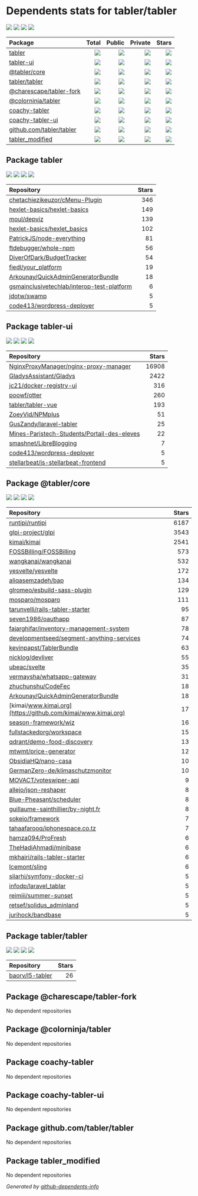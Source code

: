 # Dependents stats for tabler/tabler

[![](https://img.shields.io/static/v1?label=Used%20by&message=1180&color=informational&logo=slickpic)](https://github.com/tabler/tabler/network/dependents)
[![](https://img.shields.io/static/v1?label=Used%20by%20(public)&message=65&color=informational&logo=slickpic)](https://github.com/tabler/tabler/network/dependents)
[![](https://img.shields.io/static/v1?label=Used%20by%20(private)&message=1115&color=informational&logo=slickpic)](https://github.com/tabler/tabler/network/dependents)
[![](https://img.shields.io/static/v1?label=Used%20by%20(stars)&message=1045&color=informational&logo=slickpic)](https://github.com/tabler/tabler/network/dependents)

| Package    | Total  | Public | Private | Stars |
| :--------  | -----: | -----: | -----:  | ----: |
| [tabler](#package-tabler)    | [![](https://img.shields.io/static/v1?label=Used%20by&message=140&color=informational&logo=slickpic)](https://github.com/tabler/tabler/network/dependents?package_id=UGFja2FnZS0xMzAzMDgwNg%3D%3D)  | [![](https://img.shields.io/static/v1?label=Used%20by%20(public)&message=12&color=informational&logo=slickpic)](https://github.com/tabler/tabler/network/dependents?package_id=UGFja2FnZS0xMzAzMDgwNg%3D%3D) | [![](https://img.shields.io/static/v1?label=Used%20by%20(private)&message=128&color=informational&logo=slickpic)](https://github.com/tabler/tabler/network/dependents?package_id=UGFja2FnZS0xMzAzMDgwNg%3D%3D) | [![](https://img.shields.io/static/v1?label=Used%20by%20(stars)&message=471&color=informational&logo=slickpic)](https://github.com/tabler/tabler/network/dependents?package_id=UGFja2FnZS0xMzAzMDgwNg%3D%3D) |
| [tabler-ui](#package-tabler-ui)    | [![](https://img.shields.io/static/v1?label=Used%20by&message=256&color=informational&logo=slickpic)](https://github.com/tabler/tabler/network/dependents?package_id=UGFja2FnZS01MTMzNzc3Nw%3D%3D)  | [![](https://img.shields.io/static/v1?label=Used%20by%20(public)&message=11&color=informational&logo=slickpic)](https://github.com/tabler/tabler/network/dependents?package_id=UGFja2FnZS01MTMzNzc3Nw%3D%3D) | [![](https://img.shields.io/static/v1?label=Used%20by%20(private)&message=245&color=informational&logo=slickpic)](https://github.com/tabler/tabler/network/dependents?package_id=UGFja2FnZS01MTMzNzc3Nw%3D%3D) | [![](https://img.shields.io/static/v1?label=Used%20by%20(stars)&message=341&color=informational&logo=slickpic)](https://github.com/tabler/tabler/network/dependents?package_id=UGFja2FnZS01MTMzNzc3Nw%3D%3D) |
| [@tabler/core](#package-tablercore)    | [![](https://img.shields.io/static/v1?label=Used%20by&message=752&color=informational&logo=slickpic)](https://github.com/tabler/tabler/network/dependents?package_id=UGFja2FnZS0xNjA4NzY2OTAz)  | [![](https://img.shields.io/static/v1?label=Used%20by%20(public)&message=41&color=informational&logo=slickpic)](https://github.com/tabler/tabler/network/dependents?package_id=UGFja2FnZS0xNjA4NzY2OTAz) | [![](https://img.shields.io/static/v1?label=Used%20by%20(private)&message=711&color=informational&logo=slickpic)](https://github.com/tabler/tabler/network/dependents?package_id=UGFja2FnZS0xNjA4NzY2OTAz) | [![](https://img.shields.io/static/v1?label=Used%20by%20(stars)&message=207&color=informational&logo=slickpic)](https://github.com/tabler/tabler/network/dependents?package_id=UGFja2FnZS0xNjA4NzY2OTAz) |
| [tabler/tabler](#package-tablertabler)    | [![](https://img.shields.io/static/v1?label=Used%20by&message=28&color=informational&logo=slickpic)](https://github.com/tabler/tabler/network/dependents?package_id=UGFja2FnZS01NDM2MzE4NTc%3D)  | [![](https://img.shields.io/static/v1?label=Used%20by%20(public)&message=1&color=informational&logo=slickpic)](https://github.com/tabler/tabler/network/dependents?package_id=UGFja2FnZS01NDM2MzE4NTc%3D) | [![](https://img.shields.io/static/v1?label=Used%20by%20(private)&message=27&color=informational&logo=slickpic)](https://github.com/tabler/tabler/network/dependents?package_id=UGFja2FnZS01NDM2MzE4NTc%3D) | [![](https://img.shields.io/static/v1?label=Used%20by%20(stars)&message=26&color=informational&logo=slickpic)](https://github.com/tabler/tabler/network/dependents?package_id=UGFja2FnZS01NDM2MzE4NTc%3D) |
| [@charescape/tabler-fork](#package-charescapetabler-fork)    | [![](https://img.shields.io/static/v1?label=Used%20by&message=1&color=informational&logo=slickpic)](https://github.com/tabler/tabler/network/dependents?package_id=UGFja2FnZS0xNzk0ODcxNDQ1)  | [![](https://img.shields.io/static/v1?label=Used%20by%20(public)&message=0&color=informational&logo=slickpic)](https://github.com/tabler/tabler/network/dependents?package_id=UGFja2FnZS0xNzk0ODcxNDQ1) | [![](https://img.shields.io/static/v1?label=Used%20by%20(private)&message=1&color=informational&logo=slickpic)](https://github.com/tabler/tabler/network/dependents?package_id=UGFja2FnZS0xNzk0ODcxNDQ1) | [![](https://img.shields.io/static/v1?label=Used%20by%20(stars)&message=0&color=informational&logo=slickpic)](https://github.com/tabler/tabler/network/dependents?package_id=UGFja2FnZS0xNzk0ODcxNDQ1) |
| [@colorninja/tabler](#package-colorninjatabler)    | [![](https://img.shields.io/static/v1?label=Used%20by&message=1&color=informational&logo=slickpic)](https://github.com/tabler/tabler/network/dependents?package_id=UGFja2FnZS0xNDYyNzcxMjMx)  | [![](https://img.shields.io/static/v1?label=Used%20by%20(public)&message=0&color=informational&logo=slickpic)](https://github.com/tabler/tabler/network/dependents?package_id=UGFja2FnZS0xNDYyNzcxMjMx) | [![](https://img.shields.io/static/v1?label=Used%20by%20(private)&message=1&color=informational&logo=slickpic)](https://github.com/tabler/tabler/network/dependents?package_id=UGFja2FnZS0xNDYyNzcxMjMx) | [![](https://img.shields.io/static/v1?label=Used%20by%20(stars)&message=0&color=informational&logo=slickpic)](https://github.com/tabler/tabler/network/dependents?package_id=UGFja2FnZS0xNDYyNzcxMjMx) |
| [coachy-tabler](#package-coachy-tabler)    | [![](https://img.shields.io/static/v1?label=Used%20by&message=0&color=informational&logo=slickpic)](https://github.com/tabler/tabler/network/dependents?package_id=UGFja2FnZS00MzI1NjYxNTQ%3D)  | [![](https://img.shields.io/static/v1?label=Used%20by%20(public)&message=0&color=informational&logo=slickpic)](https://github.com/tabler/tabler/network/dependents?package_id=UGFja2FnZS00MzI1NjYxNTQ%3D) | [![](https://img.shields.io/static/v1?label=Used%20by%20(private)&message=0&color=informational&logo=slickpic)](https://github.com/tabler/tabler/network/dependents?package_id=UGFja2FnZS00MzI1NjYxNTQ%3D) | [![](https://img.shields.io/static/v1?label=Used%20by%20(stars)&message=0&color=informational&logo=slickpic)](https://github.com/tabler/tabler/network/dependents?package_id=UGFja2FnZS00MzI1NjYxNTQ%3D) |
| [coachy-tabler-ui](#package-coachy-tabler-ui)    | [![](https://img.shields.io/static/v1?label=Used%20by&message=1&color=informational&logo=slickpic)](https://github.com/tabler/tabler/network/dependents?package_id=UGFja2FnZS0zMzczMDY0MjM%3D)  | [![](https://img.shields.io/static/v1?label=Used%20by%20(public)&message=0&color=informational&logo=slickpic)](https://github.com/tabler/tabler/network/dependents?package_id=UGFja2FnZS0zMzczMDY0MjM%3D) | [![](https://img.shields.io/static/v1?label=Used%20by%20(private)&message=1&color=informational&logo=slickpic)](https://github.com/tabler/tabler/network/dependents?package_id=UGFja2FnZS0zMzczMDY0MjM%3D) | [![](https://img.shields.io/static/v1?label=Used%20by%20(stars)&message=0&color=informational&logo=slickpic)](https://github.com/tabler/tabler/network/dependents?package_id=UGFja2FnZS0zMzczMDY0MjM%3D) |
| [github.com/tabler/tabler](#package-github.comtablertabler)    | [![](https://img.shields.io/static/v1?label=Used%20by&message=0&color=informational&logo=slickpic)](https://github.com/tabler/tabler/network/dependents?package_id=UGFja2FnZS0zMjUwNDEzOTM0)  | [![](https://img.shields.io/static/v1?label=Used%20by%20(public)&message=0&color=informational&logo=slickpic)](https://github.com/tabler/tabler/network/dependents?package_id=UGFja2FnZS0zMjUwNDEzOTM0) | [![](https://img.shields.io/static/v1?label=Used%20by%20(private)&message=0&color=informational&logo=slickpic)](https://github.com/tabler/tabler/network/dependents?package_id=UGFja2FnZS0zMjUwNDEzOTM0) | [![](https://img.shields.io/static/v1?label=Used%20by%20(stars)&message=0&color=informational&logo=slickpic)](https://github.com/tabler/tabler/network/dependents?package_id=UGFja2FnZS0zMjUwNDEzOTM0) |
| [tabler_modified](#package-tabler_modified)    | [![](https://img.shields.io/static/v1?label=Used%20by&message=1&color=informational&logo=slickpic)](https://github.com/tabler/tabler/network/dependents?package_id=UGFja2FnZS0xOTI1NjU3MTg5)  | [![](https://img.shields.io/static/v1?label=Used%20by%20(public)&message=0&color=informational&logo=slickpic)](https://github.com/tabler/tabler/network/dependents?package_id=UGFja2FnZS0xOTI1NjU3MTg5) | [![](https://img.shields.io/static/v1?label=Used%20by%20(private)&message=1&color=informational&logo=slickpic)](https://github.com/tabler/tabler/network/dependents?package_id=UGFja2FnZS0xOTI1NjU3MTg5) | [![](https://img.shields.io/static/v1?label=Used%20by%20(stars)&message=0&color=informational&logo=slickpic)](https://github.com/tabler/tabler/network/dependents?package_id=UGFja2FnZS0xOTI1NjU3MTg5) |

## Package tabler

[![](https://img.shields.io/static/v1?label=Used%20by&message=140&color=informational&logo=slickpic)](https://github.com/tabler/tabler/network/dependents?package_id=UGFja2FnZS0xMzAzMDgwNg%3D%3D)
[![](https://img.shields.io/static/v1?label=Used%20by%20(public)&message=12&color=informational&logo=slickpic)](https://github.com/tabler/tabler/network/dependents?package_id=UGFja2FnZS0xMzAzMDgwNg%3D%3D)
[![](https://img.shields.io/static/v1?label=Used%20by%20(private)&message=128&color=informational&logo=slickpic)](https://github.com/tabler/tabler/network/dependents?package_id=UGFja2FnZS0xMzAzMDgwNg%3D%3D)
[![](https://img.shields.io/static/v1?label=Used%20by%20(stars)&message=471&color=informational&logo=slickpic)](https://github.com/tabler/tabler/network/dependents?package_id=UGFja2FnZS0xMzAzMDgwNg%3D%3D)

| Repository | Stars  |
| :--------  | -----: |
|[chetachiezikeuzor/cMenu-Plugin](https://github.com/chetachiezikeuzor/cMenu-Plugin) | 346 |
|[hexlet-basics/hexlet-basics](https://github.com/hexlet-basics/hexlet-basics) | 149 |
|[moul/depviz](https://github.com/moul/depviz) | 139 |
|[hexlet-basics/hexlet_basics](https://github.com/hexlet-basics/hexlet_basics) | 102 |
|[PatrickJS/node-everything](https://github.com/PatrickJS/node-everything) | 81 |
|[ftdebugger/whole-npm](https://github.com/ftdebugger/whole-npm) | 56 |
|[DiverOfDark/BudgetTracker](https://github.com/DiverOfDark/BudgetTracker) | 54 |
|[fiedl/your_platform](https://github.com/fiedl/your_platform) | 19 |
|[Arkounay/QuickAdminGeneratorBundle](https://github.com/Arkounay/QuickAdminGeneratorBundle) | 18 |
|[gsmainclusivetechlab/interop-test-platform](https://github.com/gsmainclusivetechlab/interop-test-platform) | 6 |
|[jdotw/swamp](https://github.com/jdotw/swamp) | 5 |
|[code413/wordpress-deployer](https://github.com/code413/wordpress-deployer) | 5 |

## Package tabler-ui

[![](https://img.shields.io/static/v1?label=Used%20by&message=256&color=informational&logo=slickpic)](https://github.com/tabler/tabler/network/dependents?package_id=UGFja2FnZS01MTMzNzc3Nw%3D%3D)
[![](https://img.shields.io/static/v1?label=Used%20by%20(public)&message=11&color=informational&logo=slickpic)](https://github.com/tabler/tabler/network/dependents?package_id=UGFja2FnZS01MTMzNzc3Nw%3D%3D)
[![](https://img.shields.io/static/v1?label=Used%20by%20(private)&message=245&color=informational&logo=slickpic)](https://github.com/tabler/tabler/network/dependents?package_id=UGFja2FnZS01MTMzNzc3Nw%3D%3D)
[![](https://img.shields.io/static/v1?label=Used%20by%20(stars)&message=341&color=informational&logo=slickpic)](https://github.com/tabler/tabler/network/dependents?package_id=UGFja2FnZS01MTMzNzc3Nw%3D%3D)

| Repository | Stars  |
| :--------  | -----: |
|[NginxProxyManager/nginx-proxy-manager](https://github.com/NginxProxyManager/nginx-proxy-manager) | 16908 |
|[GladysAssistant/Gladys](https://github.com/GladysAssistant/Gladys) | 2422 |
|[jc21/docker-registry-ui](https://github.com/jc21/docker-registry-ui) | 316 |
|[poowf/otter](https://github.com/poowf/otter) | 260 |
|[tabler/tabler-vue](https://github.com/tabler/tabler-vue) | 193 |
|[ZoeyVid/NPMplus](https://github.com/ZoeyVid/NPMplus) | 51 |
|[GusZandy/laravel-tabler](https://github.com/GusZandy/laravel-tabler) | 25 |
|[Mines-Paristech-Students/Portail-des-eleves](https://github.com/Mines-Paristech-Students/Portail-des-eleves) | 22 |
|[smashnet/LibreBlogging](https://github.com/smashnet/LibreBlogging) | 7 |
|[code413/wordpress-deployer](https://github.com/code413/wordpress-deployer) | 5 |
|[stellarbeat/js-stellarbeat-frontend](https://github.com/stellarbeat/js-stellarbeat-frontend) | 5 |

## Package @tabler/core

[![](https://img.shields.io/static/v1?label=Used%20by&message=752&color=informational&logo=slickpic)](https://github.com/tabler/tabler/network/dependents?package_id=UGFja2FnZS0xNjA4NzY2OTAz)
[![](https://img.shields.io/static/v1?label=Used%20by%20(public)&message=41&color=informational&logo=slickpic)](https://github.com/tabler/tabler/network/dependents?package_id=UGFja2FnZS0xNjA4NzY2OTAz)
[![](https://img.shields.io/static/v1?label=Used%20by%20(private)&message=711&color=informational&logo=slickpic)](https://github.com/tabler/tabler/network/dependents?package_id=UGFja2FnZS0xNjA4NzY2OTAz)
[![](https://img.shields.io/static/v1?label=Used%20by%20(stars)&message=207&color=informational&logo=slickpic)](https://github.com/tabler/tabler/network/dependents?package_id=UGFja2FnZS0xNjA4NzY2OTAz)

| Repository | Stars  |
| :--------  | -----: |
|[runtipi/runtipi](https://github.com/runtipi/runtipi) | 6187 |
|[glpi-project/glpi](https://github.com/glpi-project/glpi) | 3543 |
|[kimai/kimai](https://github.com/kimai/kimai) | 2541 |
|[FOSSBilling/FOSSBilling](https://github.com/FOSSBilling/FOSSBilling) | 573 |
|[wangkanai/wangkanai](https://github.com/wangkanai/wangkanai) | 532 |
|[yesvelte/yesvelte](https://github.com/yesvelte/yesvelte) | 172 |
|[aliqasemzadeh/bap](https://github.com/aliqasemzadeh/bap) | 134 |
|[glromeo/esbuild-sass-plugin](https://github.com/glromeo/esbuild-sass-plugin) | 129 |
|[mosparo/mosparo](https://github.com/mosparo/mosparo) | 111 |
|[tarunvelli/rails-tabler-starter](https://github.com/tarunvelli/rails-tabler-starter) | 95 |
|[seven1986/oauthapp](https://github.com/seven1986/oauthapp) | 87 |
|[fajarghifar/inventory-management-system](https://github.com/fajarghifar/inventory-management-system) | 78 |
|[developmentseed/segment-anything-services](https://github.com/developmentseed/segment-anything-services) | 74 |
|[kevinpapst/TablerBundle](https://github.com/kevinpapst/TablerBundle) | 63 |
|[nicklog/devliver](https://github.com/nicklog/devliver) | 55 |
|[ubeac/svelte](https://github.com/ubeac/svelte) | 35 |
|[vermaysha/whatsapp-gateway](https://github.com/vermaysha/whatsapp-gateway) | 31 |
|[zhuchunshu/CodeFec](https://github.com/zhuchunshu/CodeFec) | 18 |
|[Arkounay/QuickAdminGeneratorBundle](https://github.com/Arkounay/QuickAdminGeneratorBundle) | 18 |
|[kimai/www.kimai.org](https://github.com/kimai/www.kimai.org) | 17 |
|[season-framework/wiz](https://github.com/season-framework/wiz) | 16 |
|[fullstackedorg/workspace](https://github.com/fullstackedorg/workspace) | 15 |
|[qdrant/demo-food-discovery](https://github.com/qdrant/demo-food-discovery) | 13 |
|[mtwmt/price-generator](https://github.com/mtwmt/price-generator) | 12 |
|[ObsidiaHQ/nano-casa](https://github.com/ObsidiaHQ/nano-casa) | 10 |
|[GermanZero-de/klimaschutzmonitor](https://github.com/GermanZero-de/klimaschutzmonitor) | 10 |
|[MOVACT/voteswiper-api](https://github.com/MOVACT/voteswiper-api) | 9 |
|[allejo/json-reshaper](https://github.com/allejo/json-reshaper) | 8 |
|[Blue-Pheasant/scheduler](https://github.com/Blue-Pheasant/scheduler) | 8 |
|[guillaume-sainthillier/by-night.fr](https://github.com/guillaume-sainthillier/by-night.fr) | 8 |
|[sokeio/framework](https://github.com/sokeio/framework) | 7 |
|[tahaafarooq/iphonespace.co.tz](https://github.com/tahaafarooq/iphonespace.co.tz) | 7 |
|[hamza094/ProFresh](https://github.com/hamza094/ProFresh) | 6 |
|[TheHadiAhmadi/minibase](https://github.com/TheHadiAhmadi/minibase) | 6 |
|[mkhairi/rails-tabler-starter](https://github.com/mkhairi/rails-tabler-starter) | 6 |
|[Icemont/sling](https://github.com/Icemont/sling) | 6 |
|[silarhi/symfony-docker-ci](https://github.com/silarhi/symfony-docker-ci) | 5 |
|[infodp/laravel_tablar](https://github.com/infodp/laravel_tablar) | 5 |
|[reimiii/summer-sunset](https://github.com/reimiii/summer-sunset) | 5 |
|[retsef/solidus_adminland](https://github.com/retsef/solidus_adminland) | 5 |
|[jurihock/bandbase](https://github.com/jurihock/bandbase) | 5 |

## Package tabler/tabler

[![](https://img.shields.io/static/v1?label=Used%20by&message=28&color=informational&logo=slickpic)](https://github.com/tabler/tabler/network/dependents?package_id=UGFja2FnZS01NDM2MzE4NTc%3D)
[![](https://img.shields.io/static/v1?label=Used%20by%20(public)&message=1&color=informational&logo=slickpic)](https://github.com/tabler/tabler/network/dependents?package_id=UGFja2FnZS01NDM2MzE4NTc%3D)
[![](https://img.shields.io/static/v1?label=Used%20by%20(private)&message=27&color=informational&logo=slickpic)](https://github.com/tabler/tabler/network/dependents?package_id=UGFja2FnZS01NDM2MzE4NTc%3D)
[![](https://img.shields.io/static/v1?label=Used%20by%20(stars)&message=26&color=informational&logo=slickpic)](https://github.com/tabler/tabler/network/dependents?package_id=UGFja2FnZS01NDM2MzE4NTc%3D)

| Repository | Stars  |
| :--------  | -----: |
|[baorv/l5-tabler](https://github.com/baorv/l5-tabler) | 26 |

## Package @charescape/tabler-fork

No dependent repositories

## Package @colorninja/tabler

No dependent repositories

## Package coachy-tabler

No dependent repositories

## Package coachy-tabler-ui

No dependent repositories

## Package github.com/tabler/tabler

No dependent repositories

## Package tabler_modified

No dependent repositories

_Generated by [github-dependents-info](https://github.com/nvuillam/github-dependents-info)_